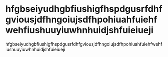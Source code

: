 # hfgbseiyudhgbfiushigfhspdgusrfdhfgviousjdfhngoiujsdfhpohiuahfuiehfwehfiushuuyiuwhnhuidjshfuieiueji
hfgbseiyudhgbfiushigfhspdgusrfdhfgviousjdfhngoiujsdfhpohiuahfuiehfwehfiushuuyiuwhnhuidjshfuieiueji
